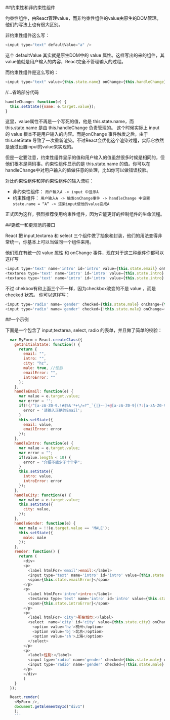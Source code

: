 ##约束性和非约束性组件

约束性组件，由React管理value，而非约束性组件的value由原生的DOM管理。 
他们的写法上也有很大区别。

非约束性组件这么写：
```javascript
<input type="text" defaultValue="a" />
```
这个 defaultValue 其实就是原生DOM中的 value 属性。这样写出的来的组件，其value值就是用户输入的内容，React完全不管理输入的过程。

而约束性组件是这么写的：
```javascript
<input type="text" value={this.state.name} onChange={this.handleChange} />
```
//...省略部分代码
```javascript
handleChange: function(e) {
  this.setState({name: e.target.value});
}
```
这里，value属性不再是一个写死的值，他是 this.state.name，而 this.state.name 是由 this.handleChange 负责管理的。 
这个时候实际上 input 的 value 根本不是用户输入的内容。而是onChange 事件触发之后，由于 this.setState 导致了一次重新渲染。不过React会优化这个渲染过程，实际它依然是通过设置input的value来实现的。

但是一定要注意，约束性组件显示的值和用户输入的值虽然很多时候是相同的，但他们根本是两码事。约束性组件显示的是 this.state.name 的值。你可以在handleChange中对用户输入的值做任意的处理，比如你可以做错误校验。

对比约束性组件和非约束性组件的输入流程：

* 非约束性组件： `用户输入A -> input 中显示A`
* 约束性组件： `用户输入A -> 触发onChange事件 -> handleChange 中设置 state.name = “A” -> 渲染input使他的value变成A`

正式因为这样，强烈推荐使用约束性组件，因为它能更好的控制组件的生命流程。

##更统一和更规范的接口

React 把 input,textarea 和 select 三个组件做了抽象和封装，他们的用法变得非常统一，你基本上可以当做同一个组件来用。

他们现在有统一的 value 属性 和 onChange 事件，现在对于这三种组件你都可以这样写
```javascript
<input type='text' name='intro' id='intro' value={this.state.email} onChange={this.handleEmail} />
<textarea type='text' name='intro' id='intro' value={this.state.intro} onChange={this.handleIntro} />
<textarea type='text' name='intro' id='intro' value={this.state.intro} onChange={this.handleIntro} />
```
不过 chekbox有和上面三个不一样，因为checkbox改变的不是 value ，而是 checked 状态。 
你可以这样写：
```javascript
<input type='radio' name='gender' checked={this.state.male} onChange={this.handleGender} value='MALE' />
<input type='radio' name='gender' checked={!this.state.male} onChange={this.handleGender} value='FEMALE' />
```
##一个示例

下面是一个包含了 input,textarea, select, radio 的表单，并且做了简单的校验：
```javascript
  var MyForm = React.createClass({
    getInitialState: function() {
      return {
        email: "",
        intro: "",
        city: "hz",
        male: true, //性别
        emailError: "",
        introError: ""
      };
    },
    handleEmail: function(e) {
      var value = e.target.value;
      var error = '';
      if(!(/^[a-zA-Z0-9.!#$%&'*+\/=?^_`{|}~-]+@[a-zA-Z0-9](?:[a-zA-Z0-9-]{0,61}[a-zA-Z0-9])?(?:\.[a-zA-Z0-9](?:[a-zA-Z0-9-]{0,61}[a-zA-Z0-9])?)*$/.test(value))) {
        error = '请输入正确的Email';
      }
      this.setState({
        email: value,
        emailError: error
      });
    },
    handleIntro: function(e) {
      var value = e.target.value;
      var error = "";
      if(value.length < 10) {
        error = "介绍不能少于十个字";
      }
      this.setState({
        intro: value,
        introError: error
      });
    },
    handleCity: function(e) {
      var value = e.target.value;
      this.setState({
        city: value,
      });
    },
    handleGender: function(e) {
      var male = !!(e.target.value == 'MALE');
      this.setState({
        male: male
      });
    },
    render: function() {
      return (
        <div>
        <p>
          <label htmlFor='email'>email:</label>
          <input type='text' name='intro' id='intro' value={this.state.email} onChange={this.handleEmail} />
          <span>{this.state.emailError}</span>
        </p>
        <p>
          <label htmlFor='intro'>intro:</label>
          <textarea type='text' name='intro' id='intro' value={this.state.intro} onChange={this.handleIntro} />
          <span>{this.state.introError}</span>
        </p>
        <p>
          <label htmlFor='city'>所在城市:</label>
          <select  name='city' id='city' value={this.state.city} onChange={this.handleCity}>
            <option value='hz'>杭州</option>
            <option value='bj'>北京</option>
            <option value='sh'>上海</option>
          </select>
        </p>
        <p>
          <label>性别:</label>
          <input type='radio' name='gender' checked={this.state.male} onChange={this.handleGender} value='MALE' />
          <input type='radio' name='gender' checked={!this.state.male} onChange={this.handleGender} value='FEMALE' />
        </p>
        </div>
        )
    }
  });

  React.render(
    <MyForm />,
    document.getElementById("div1")
    );
    ```
